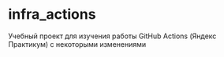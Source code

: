 # infra_actions
Учебный проект для изучения работы GitHub Actions (Яндекс Практикум)
с некоторыми изменениями
